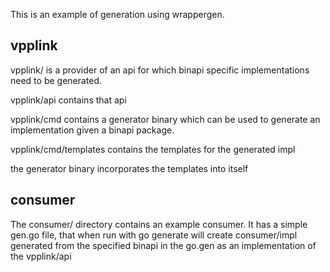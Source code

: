 This is an example of generation using wrappergen.

## vpplink
vpplink/ is a provider of an api for which binapi specific implementations need to be generated.

vpplink/api contains that api

vpplink/cmd contains a generator binary which can be used to generate an implementation given a binapi package.

vpplink/cmd/templates contains the templates for the generated impl

the generator binary incorporates the templates into itself

## consumer
The consumer/ directory contains an example consumer.  It has a simple gen.go file, that when run with go generate
will create consumer/impl generated from the specified binapi in the go.gen as an implementation of the vpplink/api

